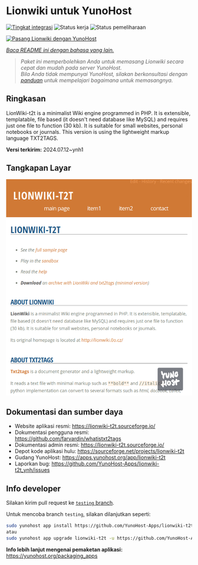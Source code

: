 <!--
N.B.: README ini dibuat secara otomatis oleh <https://github.com/YunoHost/apps/tree/master/tools/readme_generator>
Ini TIDAK boleh diedit dengan tangan.
-->

# Lionwiki untuk YunoHost

[![Tingkat integrasi](https://apps.yunohost.org/badge/integration/lionwiki-t2t)](https://ci-apps.yunohost.org/ci/apps/lionwiki-t2t/)
![Status kerja](https://apps.yunohost.org/badge/state/lionwiki-t2t)
![Status pemeliharaan](https://apps.yunohost.org/badge/maintained/lionwiki-t2t)

[![Pasang Lionwiki dengan YunoHost](https://install-app.yunohost.org/install-with-yunohost.svg)](https://install-app.yunohost.org/?app=lionwiki-t2t)

*[Baca README ini dengan bahasa yang lain.](./ALL_README.md)*

> *Paket ini memperbolehkan Anda untuk memasang Lionwiki secara cepat dan mudah pada server YunoHost.*  
> *Bila Anda tidak mempunyai YunoHost, silakan berkonsultasi dengan [panduan](https://yunohost.org/install) untuk mempelajari bagaimana untuk memasangnya.*

## Ringkasan

LionWiki-t2t is a minimalist Wiki engine programmed in PHP. It is extensible, templatable, file based (it doesn't need database like MySQL) and requires just one file to function (30 kb). It is suitable for small websites, personal notebooks or journals. This version is using the lightweight markup language TXT2TAGS.


**Versi terkirim:** 2024.07.12~ynh1

## Tangkapan Layar

![Tangkapan Layar pada Lionwiki](./doc/screenshots/screenshot_lionwikit2t.png)

## Dokumentasi dan sumber daya

- Website aplikasi resmi: <https://lionwiki-t2t.sourceforge.io/>
- Dokumentasi pengguna resmi: <https://github.com/farvardin/whatistxt2tags>
- Dokumentasi admin resmi: <https://lionwiki-t2t.sourceforge.io/>
- Depot kode aplikasi hulu: <https://sourceforge.net/projects/lionwiki-t2t>
- Gudang YunoHost: <https://apps.yunohost.org/app/lionwiki-t2t>
- Laporkan bug: <https://github.com/YunoHost-Apps/lionwiki-t2t_ynh/issues>

## Info developer

Silakan kirim pull request ke [`testing` branch](https://github.com/YunoHost-Apps/lionwiki-t2t_ynh/tree/testing).

Untuk mencoba branch `testing`, silakan dilanjutkan seperti:

```bash
sudo yunohost app install https://github.com/YunoHost-Apps/lionwiki-t2t_ynh/tree/testing --debug
atau
sudo yunohost app upgrade lionwiki-t2t -u https://github.com/YunoHost-Apps/lionwiki-t2t_ynh/tree/testing --debug
```

**Info lebih lanjut mengenai pemaketan aplikasi:** <https://yunohost.org/packaging_apps>
